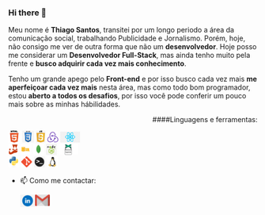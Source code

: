 ### Hi there 👋

<p align="left">
  
Meu nome é **Thiago Santos**, transitei por um longo periodo a área da comunicação social, trabalhando Publicidade e Jornalismo. Porém, hoje, não consigo me ver de outra forma que não um **desenvolvedor**. Hoje posso me considerar um **Desenvolvedor Full-Stack**, mas ainda tenho muito pela frente e **busco adquirir cada vez mais conhecimento**.

Tenho um grande apego pelo **Front-end** e por isso busco cada vez mais **me aperfeiçoar cada vez mais** nesta área, mas como todo bom programador, estou **aberto a todos os desafios**, por isso você pode conferir um pouco mais sobre as minhas hábilidades.
</p>

<p align="right">
####Linguagens e ferramentas:

<code><img height="24" src="https://raw.githubusercontent.com/ASMThiago/ASMThiago/master/images/html.png"></code>
<code><img height="24" src="https://raw.githubusercontent.com/ASMThiago/ASMThiago/master/images/css.jpeg"></code>
<code><img height="24" src="https://raw.githubusercontent.com/ASMThiago/ASMThiago/master/images/js.png"></code>
<code><img height="22" src="https://raw.githubusercontent.com/ASMThiago/ASMThiago/master/images/redux.png"></code>
<code><img height="22" src="https://raw.githubusercontent.com/ASMThiago/ASMThiago/master/images/react.png"></code>  
<code><img height="22" src="https://raw.githubusercontent.com/ASMThiago/ASMThiago/master/images/jest.png"></code>
<code><img height="22" src="https://raw.githubusercontent.com/ASMThiago/ASMThiago/master/images/sql.png"></code>
<code><img height="22" src="https://raw.githubusercontent.com/ASMThiago/ASMThiago/master/images/mongo.jpeg"></code>
<code><img height="22" src="https://raw.githubusercontent.com/ASMThiago/ASMThiago/master/images/node.jpeg"></code>
<code><img height="22" src="https://raw.githubusercontent.com/ASMThiago/ASMThiago/master/images/pup.png"></code>  
<code><img height="22" src="https://raw.githubusercontent.com/ASMThiago/ASMThiago/master/images/python.jpeg"></code>
<code><img height="22" src="https://raw.githubusercontent.com/ASMThiago/ASMThiago/master/images/git.png"></code>
<code><img height="22" src="https://raw.githubusercontent.com/ASMThiago/ASMThiago/master/images/terminal.png"></code>
<code><img height="22" src="https://raw.githubusercontent.com/ASMThiago/ASMThiago/master/images/linux.png"></code>
</p>


- 📫 Como me contactar:

  <a href="https://www.linkedin.com/in/thiago-a-santos/">
    <img align="left" alt="thiagoLinkedIn" width="30px" src="https://raw.githubusercontent.com/ASMThiago/ASMThiago/master/images/linkedIn.png" />
  </a>
  <a href="mailto:asm.thiago@gmail.com">
    <img align="left" alt="thiagoGmail" width="30px" src="https://raw.githubusercontent.com/ASMThiago/ASMThiago/master/images/gmail.png" />
  </a>
